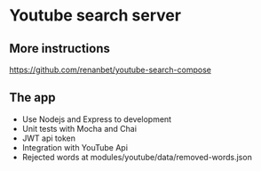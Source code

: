 # Youtube search server

## More instructions

https://github.com/renanbet/youtube-search-compose


## The app

- Use Nodejs and Express to development
- Unit tests with Mocha and Chai
- JWT api token
- Integration with YouTube Api
- Rejected words at modules/youtube/data/removed-words.json
